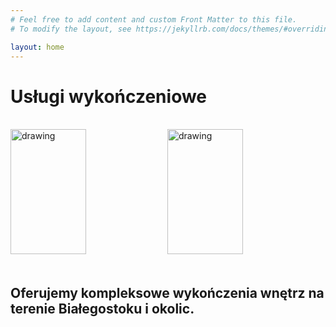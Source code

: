 ```yaml
---
# Feel free to add content and custom Front Matter to this file.
# To modify the layout, see https://jekyllrb.com/docs/themes/#overriding-theme-defaults

layout: home
---
```


# Usługi wykończeniowe

<br>
<img src="http://bnn-news.com/wp-content/gallery/castle-of-light/lnb_2013_janvaris006.jpg" alt="drawing" width="49%" height="200px" />
<img src="https://st3.depositphotos.com/11911276/18418/v/600/depositphotos_184188304-stock-video-finishing-works-at-renovated-apartment.jpg" alt="drawing" width="49%" height="200px" />
<br><br>

## Oferujemy **kompleksowe wykończenia wnętrz** na terenie Białegostoku i okolic.
